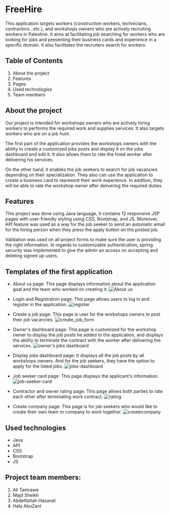 # FreeHire

This application targets workers (construction workers, technicians, contractors...etc.), and workshops owners who are actively recruiting workers in Palestine. It aims at facilitating job searching for workers who are looking for jobs and presenting their business cards and experience in a specific domain. It also facilitates the recruiters search for workers. 

## Table of Contents

1.  About the project 
2.  Features  
4.  Pages 
6.  Used technologies  
7.  Team members  






## About the project
Our project is intended for workshops owners who are actively  hiring workers to performs the required work and supplies services. It also targets workers who are on a job hunt.

The first part of the application provides the workshops owners with the ability to create a customized jobs posts and display it on the jobs dashboard and edit it. It also allows them to rate the hired worker after delivering his services.

On the other hand, it enables  the job seekers to search for job vacancies depending on their specialization. They also can use the application to create a business card to represent their work experience. In addition, they will be able to rate the workshop owner after delivering  the required duties.

## Features
This project was done using Java language, 
it contains 12 responsive JSP pages with user-friendly 
styling using CSS, Bootstrap, and JS. Moreover, 
API feature was used as a way for the job seeker 
to send an automatic email for the hiring person when they press the apply button on the posted job.

Validation was used on all project forms to make sure the user is providing the right information. In regards to customizable authentication, spring security was implemented  to give the admin an access on accepting and deleting signed up users.

## Templates of the first application
- About us page: This page displays information about the application goal and the team who worked on creating it.
![About us](https://user-images.githubusercontent.com/110819077/203492789-98b22a6c-4a4b-4bd0-99b5-7e81d8bd7f78.PNG)

- Login and Registration page: This page allows users to log in and register in the application.
 ![register](https://user-images.githubusercontent.com/110819077/203492982-c255b045-d9e3-49b7-a79a-4fa3de034bbb.PNG)

- Create a job page: This page is user for the workshops owners to post their job vacancies.
![create_job_form](https://user-images.githubusercontent.com/110819077/203493289-7240cc28-ecca-4ce3-8cd1-ebfd2a9ee0cd.png)


- Owner's dashboard page: This page is customized for the workshop owner to display the job posts he added to the application, and displays the ability to terminate the contract with the worker after delivering the services.
![owner's jobs dashboard](https://user-images.githubusercontent.com/110819077/203493326-47fecc33-b201-4a5f-ba6f-be58eb385d7d.PNG)

- Display jobs dashboard page: It displays all the job posts by all workshops owners. And for the job seekers, they have the option to apply for the listed jobs.
![jobs-dashboard](https://user-images.githubusercontent.com/110819077/203493376-1b896e40-1347-4f08-9de3-38498630f39b.PNG)


- Job seeker card page: This page displays the applicant's information.
![job-seeker-card](https://user-images.githubusercontent.com/110819077/203493421-b7c68ec0-f22c-42ac-920a-f992e32c8745.png)


- Contractor and owner rating page: This page allows both parties to rate each other after terminating  work contract.
![rating](https://user-images.githubusercontent.com/110819077/203493473-1722e464-20c8-4dcd-a80e-b3dec2ba34e8.png)


- Create company page: This page is for job seekers who would like to create their own team or company to work together.
![createcompany](https://user-images.githubusercontent.com/110819077/203493538-3a7bf325-ff9b-4be6-80ca-fca1d4e725e5.png)




## Used technologies
   * Java
   * API
   * CSS 
   * Bootstrap
   * JS


## Project team members:
  1. Ali Tamrawe
  2. Majd Sheikh
  3. Abdelfattah Hasanat 
  4. Hala AbuZant
